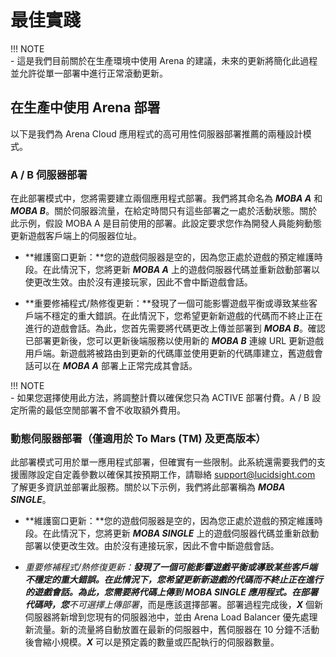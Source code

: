 # 最佳實踐

!!! NOTE    
    - 這是我們目前關於在生產環境中使用 Arena 的建議，未來的更新將簡化此過程並允許從單一部署中進行正常滾動更新。

## 在生產中使用 Arena 部署
以下是我們為 Arena Cloud 應用程式的高可用性伺服器部署推薦的兩種設計模式。

### A / B 伺服器部署
在此部署模式中，您將需要建立兩個應用程式部署。我們將其命名為 ***MOBA A*** 和 ***MOBA B***。關於伺服器流量，在給定時間只有這些部署之一處於活動狀態。關於此示例，假設 MOBA A 是目前使用的部署。此設定要求您作為開發人員能夠動態更新遊戲客戶端上的伺服器位址。

- **維護窗口更新：**您的遊戲伺服器是空的，因為您正處於遊戲的預定維護時段。在此情況下，您將更新 ***MOBA A*** 上的遊戲伺服器代碼並重新啟動部署以使更改生效。由於沒有連接玩家，因此不會中斷遊戲會話。  

- **重要修補程式/熱修復更新：**發現了一個可能影響遊戲平衡或導致某些客戶端不穩定的重大錯誤。在此情況下，您希望更新新遊戲的代碼而不終止正在進行的遊戲會話。為此，您首先需要將代碼更改上傳並部署到 ***MOBA B***。確認已部署更新後，您可以更新後端服務以使用新的 ***MOBA B*** 連線 URL 更新遊戲用戶端。新遊戲將被路由到更新的代碼庫並使用更新的代碼庫建立，舊遊戲會話可以在 ***MOBA A*** 部署上正常完成其會話。

!!! NOTE    
    - 如果您選擇使用此方法，將調整計費以確保您只為 ACTIVE 部署付費。A / B 設定所需的最低空閒部署不會不收取額外費用。


### 動態伺服器部署（僅適用於 To Mars (TM) 及更高版本）
此部署模式可用於單一應用程式部署，但確實有一些限制。此系統還需要我們的支援團隊設定自定義參數以確保其按預期工作，請聯絡 [support@lucidsight.com](mailto:support@lucidsight.com) 了解更多資訊並部署此服務。關於以下示例，我們將此部署稱為 ***MOBA SINGLE***。

- **維護窗口更新：**您的遊戲伺服器是空的，因為您正處於遊戲的預定維護時段。在此情況下，您將更新 ***MOBA SINGLE*** 上的遊戲伺服器代碼並重新啟動部署以使更改生效。由於沒有連接玩家，因此不會中斷遊戲會話。  

- **重要修補程式/熱修復更新：**發現了一個可能影響遊戲平衡或導致某些客戶端不穩定的重大錯誤。在此情況下，您希望更新新遊戲的代碼而不終止正在進行的遊戲會話。為此，您需要將代碼上傳到 ***MOBA SINGLE*** 應用程式。在部署代碼時，您***不***可選擇*上傳部署*，而是應該選擇部署。部署過程完成後，***X*** 個新伺服器將新增到您現有的伺服器池中，並由 Arena Load Balancer 優先處理新流量。新的流量將自動放置在最新的伺服器中，舊伺服器在 10 分鐘不活動後會縮小規模。***X*** 可以是預定義的數量或匹配執行的伺服器數量。


